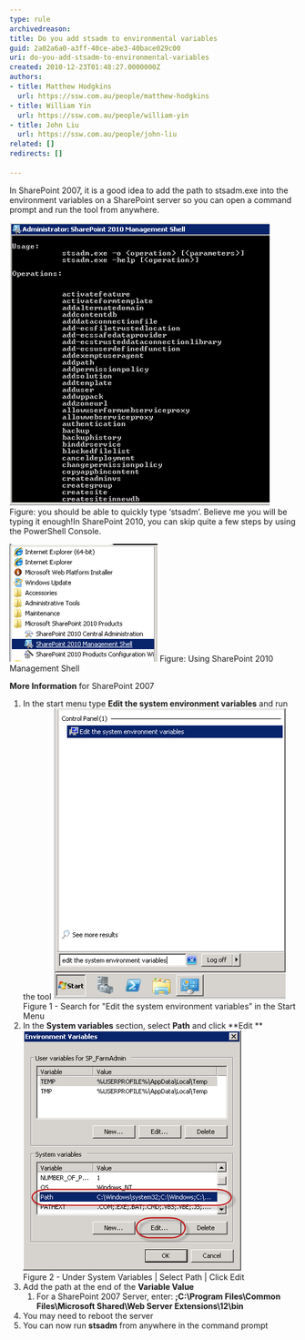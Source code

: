```yaml
---
type: rule
archivedreason: 
title: Do you add stsadm to environmental variables
guid: 2a02a6a0-a3ff-40ce-abe3-40bace029c00
uri: do-you-add-stsadm-to-environmental-variables
created: 2010-12-23T01:48:27.0000000Z
authors:
- title: Matthew Hodgkins
  url: https://ssw.com.au/people/matthew-hodgkins
- title: William Yin
  url: https://ssw.com.au/people/william-yin
- title: John Liu
  url: https://ssw.com.au/people/john-liu
related: []
redirects: []

---
```


In SharePoint 2007, it is a good idea to add the path to stsadm.exe into the environment variables on a SharePoint server so you can open a command prompt and run the tool from anywhere.


![](stsadm.png)
<font class="ms-rteCustom-FigureNormal">Figure: you should be able to quickly type ‘stsadm’. Believe me you will be typing it enough!</font>In SharePoint 2010, you can skip quite a few steps by using the PowerShell Console.


![](SP2010PowerShell.png)
<font class="ms-rteCustom-FigureNormal">Figure: Using SharePoint 2010 Management Shell</font>

<!--endintro-->

**More Information** for SharePoint 2007

1. In the start menu type  **Edit the system environment variables** and run the tool
![](EnvVariables.png) 
<br>    Figure 1 - Search for "Edit the system environment variables” in the Start Menu
2. In the  **System variables** section, select  **Path** and click  **Edit
** 
![](EnvVariables2.png) 
<br>    Figure 2 - Under System Variables | Select Path | Click Edit
3. Add the path at the end of the  **Variable Value**
    1. For a SharePoint 2007 Server, enter:
**;C:\Program Files\Common Files\Microsoft Shared\Web Server Extensions\12\bin**
4. You may need to reboot the server
5. You can now run  **stsadm** from anywhere in the command prompt
